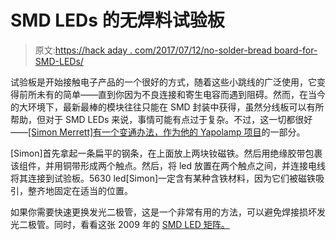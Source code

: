 # SMD LEDs 的无焊料试验板

> 原文:[https://hack aday . com/2017/07/12/no-solder-bread board-for-SMD-LEDs/](https://hackaday.com/2017/07/12/no-solder-breadboarding-for-smd-leds/)

试验板是开始接触电子产品的一个很好的方式，随着这些小跳线的广泛使用，它变得前所未有的简单——直到你因为不良连接和寄生电容而遇到阻碍。然而，在当今的大环境下，最新最棒的模块往往只能在 SMD 封装中获得，虽然分线板可以有所帮助，但对于 SMD LEDs 来说，事情可能有点过于复杂。不过，这一切都很好——[[Simon Merrett]有一个变通办法，作为他的 Yapolamp 项目](https://hackaday.io/project/25115-yapolamp/log/62863-veer-and-hall)的一部分。

[Simon]首先拿起一条扁平的钢条，在上面放上两块钕磁铁。然后用绝缘胶带包裹该组件，并用铜带形成两个触点。然后，将 led 放置在两个触点之间，并连接电线将其连接到试验板。5630 led[Simon]一定含有某种含铁材料，因为它们被磁铁吸引，整齐地固定在适当的位置。

如果你需要快速更换发光二极管，这是一个非常有用的方法，可以避免焊接损坏发光二极管。同时，看看这张 2009 年的 [SMD LED 矩阵。](http://hackaday.com/2009/10/02/smd-led-matrix/)
